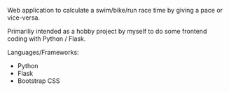 Web application to calculate a swim/bike/run race time by giving a pace
or vice-versa.

Primariliy intended as a hobby project by myself to do some frontend coding with Python / Flask.


Languages/Frameworks:
* Python
* Flask
* Bootstrap CSS
